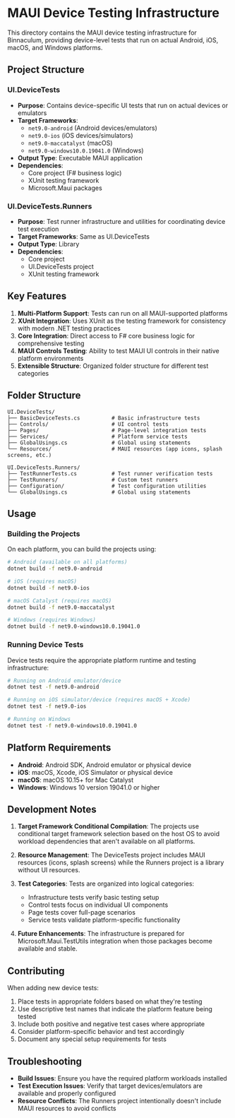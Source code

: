 # MAUI Device Testing Infrastructure

This directory contains the MAUI device testing infrastructure for Binnaculum, providing device-level tests that run on actual Android, iOS, macOS, and Windows platforms.

## Project Structure

### UI.DeviceTests
- **Purpose**: Contains device-specific UI tests that run on actual devices or emulators
- **Target Frameworks**: 
  - `net9.0-android` (Android devices/emulators)
  - `net9.0-ios` (iOS devices/simulators) 
  - `net9.0-maccatalyst` (macOS)
  - `net9.0-windows10.0.19041.0` (Windows)
- **Output Type**: Executable MAUI application
- **Dependencies**: 
  - Core project (F# business logic)
  - XUnit testing framework
  - Microsoft.Maui packages

### UI.DeviceTests.Runners
- **Purpose**: Test runner infrastructure and utilities for coordinating device test execution
- **Target Frameworks**: Same as UI.DeviceTests
- **Output Type**: Library
- **Dependencies**: 
  - Core project
  - UI.DeviceTests project
  - XUnit testing framework

## Key Features

1. **Multi-Platform Support**: Tests can run on all MAUI-supported platforms
2. **XUnit Integration**: Uses XUnit as the testing framework for consistency with modern .NET testing practices
3. **Core Integration**: Direct access to F# core business logic for comprehensive testing
4. **MAUI Controls Testing**: Ability to test MAUI UI controls in their native platform environments
5. **Extensible Structure**: Organized folder structure for different test categories

## Folder Structure

```
UI.DeviceTests/
├── BasicDeviceTests.cs          # Basic infrastructure tests
├── Controls/                    # UI control tests
├── Pages/                       # Page-level integration tests
├── Services/                    # Platform service tests
├── GlobalUsings.cs              # Global using statements
└── Resources/                   # MAUI resources (app icons, splash screens, etc.)

UI.DeviceTests.Runners/
├── TestRunnerTests.cs           # Test runner verification tests
├── TestRunners/                 # Custom test runners
├── Configuration/               # Test configuration utilities
└── GlobalUsings.cs              # Global using statements
```

## Usage

### Building the Projects

On each platform, you can build the projects using:

```bash
# Android (available on all platforms)
dotnet build -f net9.0-android

# iOS (requires macOS)
dotnet build -f net9.0-ios

# macOS Catalyst (requires macOS)
dotnet build -f net9.0-maccatalyst

# Windows (requires Windows)
dotnet build -f net9.0-windows10.0.19041.0
```

### Running Device Tests

Device tests require the appropriate platform runtime and testing infrastructure:

```bash
# Running on Android emulator/device
dotnet test -f net9.0-android

# Running on iOS simulator/device (requires macOS + Xcode)
dotnet test -f net9.0-ios

# Running on Windows
dotnet test -f net9.0-windows10.0.19041.0
```

## Platform Requirements

- **Android**: Android SDK, Android emulator or physical device
- **iOS**: macOS, Xcode, iOS Simulator or physical device
- **macOS**: macOS 10.15+ for Mac Catalyst
- **Windows**: Windows 10 version 19041.0 or higher

## Development Notes

1. **Target Framework Conditional Compilation**: The projects use conditional target framework selection based on the host OS to avoid workload dependencies that aren't available on all platforms.

2. **Resource Management**: The DeviceTests project includes MAUI resources (icons, splash screens) while the Runners project is a library without UI resources.

3. **Test Categories**: Tests are organized into logical categories:
   - Infrastructure tests verify basic testing setup
   - Control tests focus on individual UI components
   - Page tests cover full-page scenarios
   - Service tests validate platform-specific functionality

4. **Future Enhancements**: The infrastructure is prepared for Microsoft.Maui.TestUtils integration when those packages become available and stable.

## Contributing

When adding new device tests:

1. Place tests in appropriate folders based on what they're testing
2. Use descriptive test names that indicate the platform feature being tested
3. Include both positive and negative test cases where appropriate
4. Consider platform-specific behavior and test accordingly
5. Document any special setup requirements for tests

## Troubleshooting

- **Build Issues**: Ensure you have the required platform workloads installed
- **Test Execution Issues**: Verify that target devices/emulators are available and properly configured
- **Resource Conflicts**: The Runners project intentionally doesn't include MAUI resources to avoid conflicts